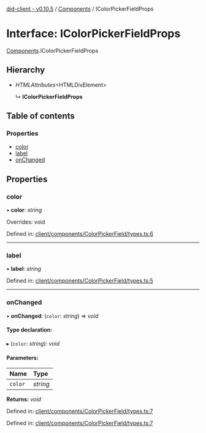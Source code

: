 [did-client - v0.10.5](../README.md) / [Components](../modules/components.md) / IColorPickerFieldProps

# Interface: IColorPickerFieldProps

[Components](../modules/components.md).IColorPickerFieldProps

## Hierarchy

* *HTMLAttributes*<HTMLDivElement\>

  ↳ **IColorPickerFieldProps**

## Table of contents

### Properties

- [color](components.icolorpickerfieldprops.md#color)
- [label](components.icolorpickerfieldprops.md#label)
- [onChanged](components.icolorpickerfieldprops.md#onchanged)

## Properties

### color

• **color**: *string*

Overrides: void

Defined in: [client/components/ColorPickerField/types.ts:6](https://github.com/Puzzlepart/did/blob/dev/client/components/ColorPickerField/types.ts#L6)

___

### label

• **label**: *string*

Defined in: [client/components/ColorPickerField/types.ts:5](https://github.com/Puzzlepart/did/blob/dev/client/components/ColorPickerField/types.ts#L5)

___

### onChanged

• **onChanged**: (`color`: *string*) => *void*

#### Type declaration:

▸ (`color`: *string*): *void*

#### Parameters:

Name | Type |
:------ | :------ |
`color` | *string* |

**Returns:** *void*

Defined in: [client/components/ColorPickerField/types.ts:7](https://github.com/Puzzlepart/did/blob/dev/client/components/ColorPickerField/types.ts#L7)

Defined in: [client/components/ColorPickerField/types.ts:7](https://github.com/Puzzlepart/did/blob/dev/client/components/ColorPickerField/types.ts#L7)
